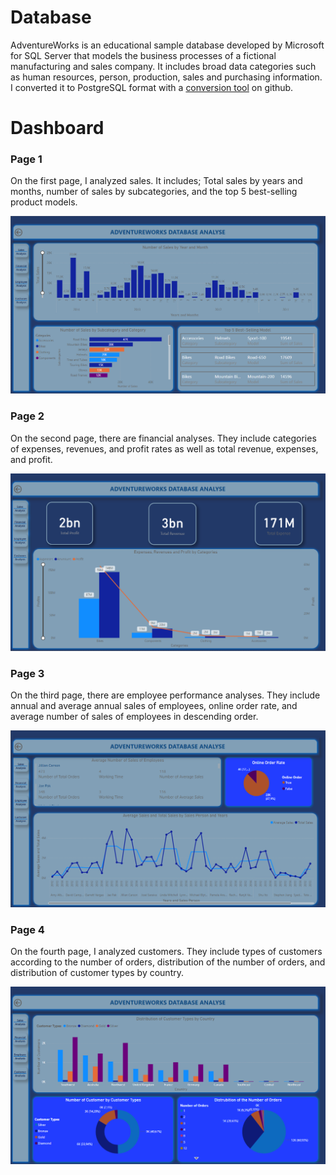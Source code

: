 # Database

AdventureWorks is an educational sample database developed by Microsoft for SQL Server that models the business processes of a fictional manufacturing and sales company.
It includes broad data categories such as human resources, person, production, sales and purchasing information.
I converted it to PostgreSQL format with a [conversion tool](https://github.com/lorint/AdventureWorks-for-Postgres) on github.

# Dashboard

### Page 1

On the first page, I analyzed sales. It includes; Total sales by years and months, number of sales by subcategories, and the top 5 best-selling product models.

![](https://github.com/kondukberna/Data_Analysis/blob/main/Dashboard_Page1.png)

### Page 2

On the second page, there are financial analyses. They include categories of expenses, revenues, and profit rates as well as total revenue, expenses, and profit. 

![](https://github.com/kondukberna/Data_Analysis/blob/main/Dashboard_Page2.png)

### Page 3

On the third page, there are employee performance analyses. They include annual and average annual sales of employees, online order rate, and average number of sales of employees in descending order. 

![](https://github.com/kondukberna/Data_Analysis/blob/main/Dashboard_Page3.png)

### Page 4

On the fourth page, I analyzed customers. They include types of customers according to the number of orders, distribution of the number of orders, and distribution of customer types by country.

![](https://github.com/kondukberna/Data_Analysis/blob/main/Dashboard_Page4.png)
